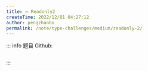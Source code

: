```yaml
---
title: ➖ Readonly2
createTime: 2022/12/01 04:27:12
author: pengzhanbo
permalink: /note/type-challenges/medium/readonly-2/
---
```


::: info 题目
Github: []()

```ts
```
:::
